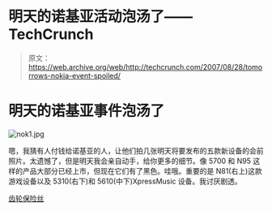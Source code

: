 # 明天的诺基亚活动泡汤了——TechCrunch

> 原文：<https://web.archive.org/web/http://techcrunch.com/2007/08/28/tomorrows-nokia-event-spoiled/>

# 明天的诺基亚事件泡汤了

![nok1.jpg](img/5c082d3cae9c100cab37b17e12484035.png)

嗯，我猜有人付钱给诺基亚的人，让他们拍几张明天将要发布的五款新设备的会前照片。太遗憾了，但是明天我会亲自动手，给你更多的细节。像 5700 和 N95 这样的产品大部分已经上市，但现在它们有了黑色。哇哦。重要的是 N81(右上)这款游戏设备以及 5310(右下)和 5610(中下)XpressMusic 设备。我讨厌剧透。

[齿轮保险丝](https://web.archive.org/web/20210228220635/http://www.gearfuse.com/5-phones-from-nokia-tomorrow-but-we-have-it-here/)